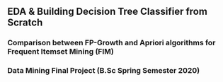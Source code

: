 ## EDA & Building Decision Tree Classifier from Scratch
### Comparison between FP-Growth and Apriori algorithms for Frequent Itemset Mining (FIM)
### Data Mining Final Project (B.Sc Spring Semester 2020)

